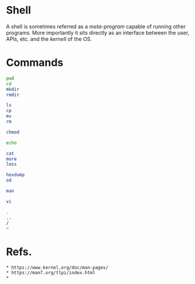 # Shell
A shell is sometimes referred as a *meta-program* capable of running
other programs.
More importantly it sits directly as an interface between the user, APIs,
etc. and the *kernell* of the OS.

# Commands
```sh
pwd
cd
mkdir
rmdir

ls
cp
mv
rm

chmod

echo

cat
more
less

hexdump
od

man

vi
```

```sh
.
..
/
~
```


# Refs.
	* https://www.kernel.org/doc/man-pages/
	* https://man7.org/tlpi/index.html
	* 
